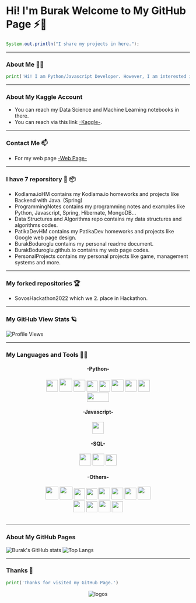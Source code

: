 # Hi! I'm Burak Welcome to My GitHub Page ⚡👋

```java
System.out.println("I share my projects in here.");
```
<hr>

### About Me :technologist:

```python
print('Hi! I am Python/Javascript Developer. However, I am interested in Backend Development, Data Science and Machine Learning.')
```

<hr>

### About My Kaggle Account

- You can reach my Data Science and Machine Learning notebooks in there.
- You can reach via this link <a href="https://www.kaggle.com/burakbodurolu">-Kaggle-</a>.

<hr>

### Contact Me 📫

- For my web page <a href="https://burakboduroglu.github.io/">-Web Page-</a>

<hr>

### I have 7 reporsitory :scroll: :package:

- Kodlama.ioHM contains my Kodlama.io homeworks and projects like Backend with Java. (Spring)
- ProgrammingNotes contains my programming notes and examples like Python, Javascript, Spring, Hibernate, MongoDB...
- Data Structures and Algorithms repo contains my data structures and algorithms codes.
- PatikaDevHM contains my PatikaDev homeworks and projects like Google web page design.
- BurakBoduroglu contains my personal readme document.
- BurakBoduroglu.github.io contains my web page codes.
- PersonalProjects contains my personal projects like game, management systems and more.

<hr>

### My forked repositories :trophy:

- SovosHackathon2022 which we 2. place in Hackathon.

<hr>

### My GitHub View Stats :ringed_planet:

![Profile Views](https://komarev.com/ghpvc/?username=BurakBoduroglu)

<hr>

### My Languages and Tools 🌱🔭

<div align="center" id="python">
<h4>-Python-</h4>
<img height="32px" src="https://cdn.jsdelivr.net/gh/devicons/devicon/icons/python/python-original.svg">
<img height="35px" src="https://user-images.githubusercontent.com/80620802/214639739-9b3ff247-5668-4e62-8f61-02ab2bbbc532.png" id="numpy">
<img height="32px" src="https://user-images.githubusercontent.com/80620802/214639772-39e71d03-5296-477d-b1d8-fc8400f0e509.png" id="pandas">
<img height="30px" src="https://user-images.githubusercontent.com/80620802/214640642-00cbffb0-ce61-4306-8332-f332176e1d10.png" id="gurobi"> 
<img height="30px" src="https://user-images.githubusercontent.com/80620802/214639786-2477d544-30ed-4d6f-b158-75f3c05d9038.png" id="matplotlib"> 
<img height="33px" src="https://user-images.githubusercontent.com/80620802/215109615-87fcd429-b665-4e14-8de7-027a9dd2c474.png" id="pytube">
<img height="32px" src="https://user-images.githubusercontent.com/80620802/215177360-a82fab15-0f50-4802-a419-3457393ebe85.png" id="selenium">
<img height="32px" src="https://user-images.githubusercontent.com/80620802/215177347-7d0da8b7-4dea-4635-a7cd-53681ab61841.png" id="requests"> 
</br>
<img height="25px" width="60px" src="https://user-images.githubusercontent.com/80620802/215177355-71437b28-89d4-4917-8018-97ee84a682b9.png" id="beautifulsoup">
</div>

<div align="center" id="js">
<h4>-Javascript-</h4>
<img height="32px" src="https://user-images.githubusercontent.com/80620802/198851961-54cfc97e-a0e1-4cdd-be52-7de9bb8a7523.png" id="js">  
</div>

<div align="center" id="sql">
<h4>-SQL-</h4>
<img height="32px" src="https://user-images.githubusercontent.com/80620802/197774559-f6b0973b-10a1-4fe3-af84-d228b99cd4a5.png" id="mongo">   
<img height="32px" src="https://user-images.githubusercontent.com/80620802/197856031-cc8d3082-5809-4bb3-89f7-ff534d76c2e0.png" id="postgres"> 
<img height="30px" src="https://user-images.githubusercontent.com/80620802/214932139-80ba0cc9-0645-47f3-a80f-54422c399022.png" id="sqlite"> 
</div>

<div align="center" id="other">
<h4>-Others-</h4>
<img height="35px" src="https://user-images.githubusercontent.com/80620802/197773486-f07a665a-4675-456f-8757-99cdaeb1dbcb.png" id="c#">
<img height="35px" src="https://user-images.githubusercontent.com/80620802/214644393-d3732bf4-18a1-4f06-91f5-9600585333dd.png" id="c++">
<img height="30px" src="https://cdn.jsdelivr.net/gh/devicons/devicon/icons/html5/html5-original.svg">       
<img height="30px" src="https://cdn.jsdelivr.net/gh/devicons/devicon/icons/css3/css3-original.svg">
<img height="32px" src="https://user-images.githubusercontent.com/80620802/215251795-7ba0ac0d-77dd-4131-b097-49e99c670340.png"> 
<img height="32px" src="https://img.icons8.com/3d-fluency/512/github.png">        
<img height="32px" src="https://user-images.githubusercontent.com/80620802/197777668-4b581863-9b62-44f1-bd68-e8d2c2a4713a.png"> 
<img height="35px" src="https://user-images.githubusercontent.com/80620802/215110347-7e65ad1f-55ce-44f6-a431-ead9760776cb.png"> 
</br>
<img height="32" src="https://cdn.jsdelivr.net/gh/devicons/devicon/icons/java/java-original.svg">  
<img height="30px" src="https://user-images.githubusercontent.com/80620802/197775701-e2cffaa2-b9fd-4e5f-bf49-bcc7b2bd7f34.png" id="hibernate"> 
<img height="32px" src="https://user-images.githubusercontent.com/80620802/197776701-87c1a5f2-55be-41e4-a81b-5ca08555e0c5.png" id="spring"> 
<img height="30px" src="https://user-images.githubusercontent.com/80620802/214639508-a04eec61-6132-4b65-aa35-925af6d4ec33.png">
</div> 
<br />
<hr>

### About My GitHub Pages

![Burak's GitHub stats](https://github-readme-stats.vercel.app/api?username=burakboduroglu&show_icons=true&theme=gruvbox)
![Top Langs](https://github-readme-stats.vercel.app/api/top-langs/?username=burakboduroglu&layout=compact&theme=gruvbox)

<hr>

### Thanks 👋

```python
print('Thanks for visited my GitHub Page.')
```

<p align="center">
<img src="https://user-images.githubusercontent.com/80620802/116823668-5eda4280-ab8e-11eb-880e-ffa3f0e551f6.png" alt="logos">
</p>
